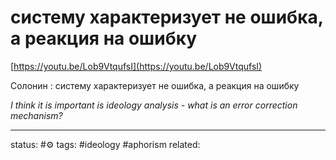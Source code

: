 # систему характеризует не ошибка, а реакция на ошибку
[https://youtu.be/Lob9VtqufsI](https://youtu.be/Lob9VtqufsI)  
  
Солонин : систему характеризует не ошибка, а реакция на ошибку

*I think it is important is ideology analysis - what is an error correction mechanism?*

---
status: #⚙️ 
tags: #ideology #aphorism 
related: 